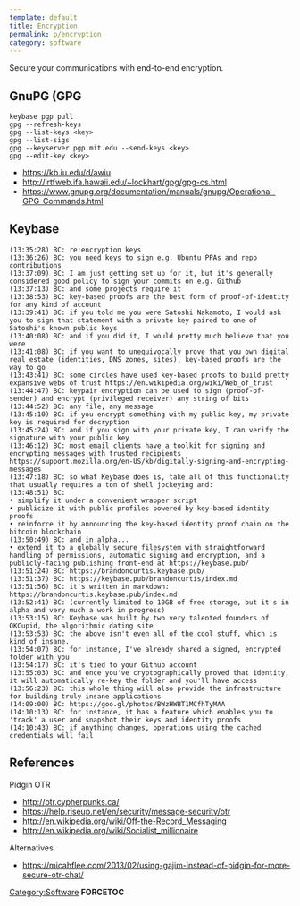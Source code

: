 ```yaml
---
template: default
title: Encryption
permalink: p/encryption
category: software
---
```


Secure your communications with end-to-end encryption.

GnuPG (GPG
----------

    keybase pgp pull
    gpg --refresh-keys
    gpg --list-keys <key>
    gpg --list-sigs
    gpg --keyserver pgp.mit.edu --send-keys <key>
    gpg --edit-key <key>

-   <https://kb.iu.edu/d/awiu>
-   <http://irtfweb.ifa.hawaii.edu/~lockhart/gpg/gpg-cs.html>
-   <https://www.gnupg.org/documentation/manuals/gnupg/Operational-GPG-Commands.html>

Keybase
-------

    (13:35:28) BC: re:encryption keys
    (13:36:26) BC: you need keys to sign e.g. Ubuntu PPAs and repo contributions
    (13:37:09) BC: I am just getting set up for it, but it's generally considered good policy to sign your commits on e.g. Github
    (13:37:13) BC: and some projects require it
    (13:38:53) BC: key-based proofs are the best form of proof-of-identity for any kind of account
    (13:39:41) BC: if you told me you were Satoshi Nakamoto, I would ask you to sign that statement with a private key paired to one of Satoshi's known public keys
    (13:40:08) BC: and if you did it, I would pretty much believe that you were
    (13:41:08) BC: if you want to unequivocally prove that you own digital real estate (identities, DNS zones, sites), key-based proofs are the way to go
    (13:43:41) BC: some circles have used key-based proofs to build pretty expansive webs of trust https://en.wikipedia.org/wiki/Web_of_trust
    (13:44:47) BC: keypair encryption can be used to sign (proof-of-sender) and encrypt (privileged receiver) any string of bits
    (13:44:52) BC: any file, any message
    (13:45:10) BC: if you encrypt something with my public key, my private key is required for decryption
    (13:45:24) BC: and if you sign with your private key, I can verify the signature with your public key
    (13:46:12) BC: most email clients have a toolkit for signing and encrypting messages with trusted recipients https://support.mozilla.org/en-US/kb/digitally-signing-and-encrypting-messages
    (13:47:18) BC: so what Keybase does is, take all of this functionality that usually requires a ton of shell jockeying and:
    (13:48:51) BC:
    • simplify it under a convenient wrapper script
    • publicize it with public profiles powered by key-based identity proofs
    • reinforce it by announcing the key-based identity proof chain on the bitcoin blockchain
    (13:50:49) BC: and in alpha...
    • extend it to a globally secure filesystem with straightforward handling of permissions, automatic signing and encryption, and a publicly-facing publishing front-end at https://keybase.pub/
    (13:51:24) BC: https://brandoncurtis.keybase.pub/
    (13:51:37) BC: https://keybase.pub/brandoncurtis/index.md
    (13:51:56) BC: it's written in markdown: https://brandoncurtis.keybase.pub/index.md
    (13:52:41) BC: (currently limited to 10GB of free storage, but it's in alpha and very much a work in progress)
    (13:53:15) BC: Keybase was built by two very talented founders of OKCupid, the algorithmic dating site
    (13:53:53) BC: the above isn't even all of the cool stuff, which is kind of insane.
    (13:54:07) BC: for instance, I've already shared a signed, encrypted folder with you
    (13:54:17) BC: it's tied to your Github account
    (13:55:03) BC: and once you've cryptographically proved that identity, it will automatically re-key the folder and you'll have access
    (13:56:23) BC: this whole thing will also provide the infrastructure for building truly insane applications
    (14:09:00) BC: https://goo.gl/photos/BWzHWBT1MCfhTyMAA
    (14:10:13) BC: for instance, it has a feature which enables you to 'track' a user and snapshot their keys and identity proofs
    (14:10:43) BC: if anything changes, operations using the cached credentials will fail

References
----------

Pidgin OTR

-   <http://otr.cypherpunks.ca/>
-   <https://help.riseup.net/en/security/message-security/otr>
-   <http://en.wikipedia.org/wiki/Off-the-Record_Messaging>
-   <http://en.wikipedia.org/wiki/Socialist_millionaire>

Alternatives

-   <https://micahflee.com/2013/02/using-gajim-instead-of-pidgin-for-more-secure-otr-chat/>

[Category:Software](/Category:Software "wikilink") __FORCETOC__
